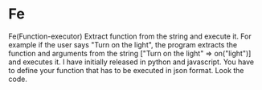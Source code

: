 # Fe
Fe(Function-executor)
Extract function from the string and execute it.
For example if the user says "Turn on the light",
the program extracts the function and arguments from the string ["Turn on the light" => on("light")] and executes it.  I have initially released in python and javascript.  You have to define your function that has to be executed in json format.  Look the code.
